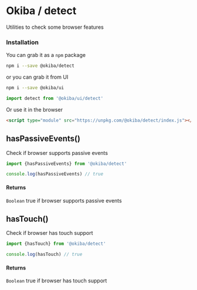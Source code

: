 

# Okiba / detect
Utilities to check some browser features




### Installation

You can grab it as a `npm` package
```bash
npm i --save @okiba/detect
```
or you can grab it from UI
```bash
npm i --save @okiba/ui
```
```javascript
import detect from '@okiba/ui/detect'
```

Or use it in the browser
```html
<script type="module" src="https://unpkg.com/@okiba/detect/index.js"></script>
```







## hasPassiveEvents()


Check if browser supports passive events






```javascript
import {hasPassiveEvents} from '@okiba/detect'

console.log(hasPassiveEvents) // true
```




#### Returns

`Boolean` true if browser supports passive events
## hasTouch()


Check if browser has touch support






```javascript
import {hasTouch} from '@okiba/detect'

console.log(hasTouch) // true
```




#### Returns

`Boolean` true if browser has touch support